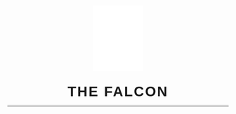 <section align="center">
  <img src="./images/logo.svg" height="150" alt="The Falcon (FLCN16)" />
  <div style="margin-top: 25px">
    <span style="font: bold 32px Arial, sans-serif;letter-spacing: 2.5px;text-transform: uppercase;">The Falcon</span>
  </div>
</section>

---

